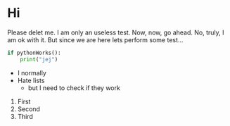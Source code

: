 # Hi

Please delet me. I am only an useless test. Now, now, go ahead. No, truly, I am ok with it. But since we are here lets perform some test...

```py
if pythonWorks():
    print("jej")
```

* I normally 
* Hate lists
  * but I need to check if they work
  
1. First
1. Second
1. Third

